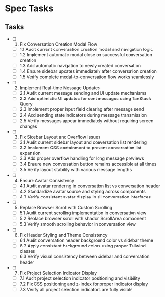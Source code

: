 # Spec Tasks

## Tasks

- [ ] 1. Fix Conversation Creation Modal Flow
  - [ ] 1.1 Audit current conversation creation modal and navigation logic
  - [ ] 1.2 Implement automatic modal close on successful conversation creation
  - [ ] 1.3 Add automatic navigation to newly created conversation
  - [ ] 1.4 Ensure sidebar updates immediately after conversation creation
  - [ ] 1.5 Verify complete modal-to-conversation flow works seamlessly

- [ ] 2. Implement Real-time Message Updates
  - [ ] 2.1 Audit current message sending and UI update mechanisms
  - [ ] 2.2 Add optimistic UI updates for sent messages using TanStack Query
  - [ ] 2.3 Implement proper input field clearing after message send
  - [ ] 2.4 Add sending state indicators during message transmission
  - [ ] 2.5 Verify messages appear immediately without requiring screen changes

- [ ] 3. Fix Sidebar Layout and Overflow Issues
  - [ ] 3.1 Audit current sidebar layout and conversation list rendering
  - [ ] 3.2 Implement CSS containment to prevent conversation list expansion
  - [ ] 3.3 Add proper overflow handling for long message previews
  - [ ] 3.4 Ensure new conversation button remains accessible at all times
  - [ ] 3.5 Verify layout stability with various message lengths

- [ ] 4. Ensure Avatar Consistency
  - [ ] 4.1 Audit avatar rendering in conversation list vs conversation header
  - [ ] 4.2 Standardize avatar source and styling across components
  - [ ] 4.3 Verify consistent avatar display in all conversation interfaces

- [ ] 5. Replace Browser Scroll with Custom Scrolling
  - [ ] 5.1 Audit current scrolling implementation in conversation view
  - [ ] 5.2 Replace browser scroll with shadcn ScrollArea component
  - [ ] 5.3 Verify smooth scrolling behavior in conversation view

- [ ] 6. Fix Header Styling and Theme Consistency
  - [ ] 6.1 Audit conversation header background color vs sidebar theme
  - [ ] 6.2 Apply consistent background colors using proper Tailwind classes
  - [ ] 6.3 Verify visual consistency between sidebar and conversation header

- [ ] 7. Fix Project Selection Indicator Display
  - [ ] 7.1 Audit project selection indicator positioning and visibility
  - [ ] 7.2 Fix CSS positioning and z-index for proper indicator display
  - [ ] 7.3 Verify all project selection indicators are fully visible